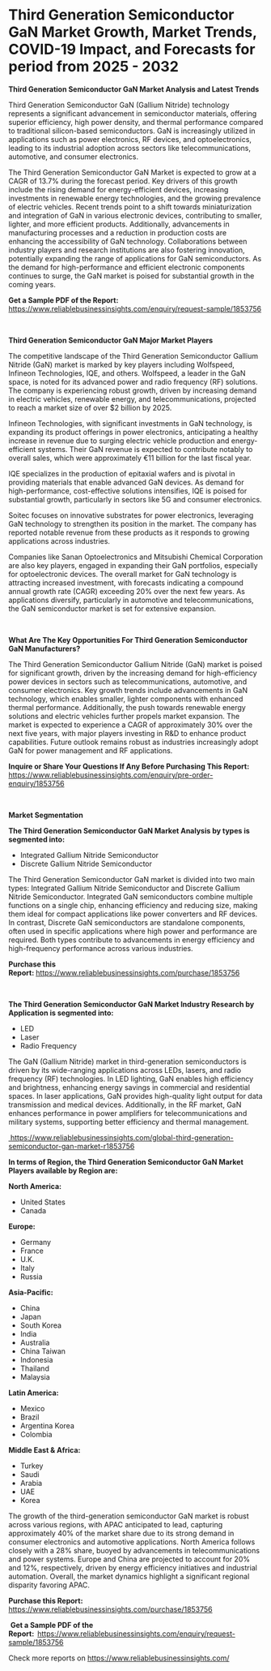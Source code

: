 <p><h1>Third Generation Semiconductor GaN Market Growth, Market Trends, COVID-19 Impact, and Forecasts for period from 2025 - 2032</h1></p><p><strong>Third Generation Semiconductor GaN Market Analysis and Latest Trends</strong></p>
<p><p>Third Generation Semiconductor GaN (Gallium Nitride) technology represents a significant advancement in semiconductor materials, offering superior efficiency, high power density, and thermal performance compared to traditional silicon-based semiconductors. GaN is increasingly utilized in applications such as power electronics, RF devices, and optoelectronics, leading to its industrial adoption across sectors like telecommunications, automotive, and consumer electronics.</p><p>The Third Generation Semiconductor GaN Market is expected to grow at a CAGR of 13.7% during the forecast period. Key drivers of this growth include the rising demand for energy-efficient devices, increasing investments in renewable energy technologies, and the growing prevalence of electric vehicles. Recent trends point to a shift towards miniaturization and integration of GaN in various electronic devices, contributing to smaller, lighter, and more efficient products. Additionally, advancements in manufacturing processes and a reduction in production costs are enhancing the accessibility of GaN technology. Collaborations between industry players and research institutions are also fostering innovation, potentially expanding the range of applications for GaN semiconductors. As the demand for high-performance and efficient electronic components continues to surge, the GaN market is poised for substantial growth in the coming years.</p></p>
<p><strong>Get a Sample PDF of the Report:&nbsp;</strong> <a href="https://www.reliablebusinessinsights.com/enquiry/request-sample/1853756?utm_campaign=2534&utm_medium=2&utm_source=Github&utm_content=ia&utm_term=27032025&utm_id=third-generation-semiconductor-gan">https://www.reliablebusinessinsights.com/enquiry/request-sample/1853756</a></p>
<p>&nbsp;</p>
<p><strong>Third Generation Semiconductor GaN Major Market Players</strong></p>
<p><p>The competitive landscape of the Third Generation Semiconductor Gallium Nitride (GaN) market is marked by key players including Wolfspeed, Infineon Technologies, IQE, and others. Wolfspeed, a leader in the GaN space, is noted for its advanced power and radio frequency (RF) solutions. The company is experiencing robust growth, driven by increasing demand in electric vehicles, renewable energy, and telecommunications, projected to reach a market size of over $2 billion by 2025.</p><p>Infineon Technologies, with significant investments in GaN technology, is expanding its product offerings in power electronics, anticipating a healthy increase in revenue due to surging electric vehicle production and energy-efficient systems. Their GaN revenue is expected to contribute notably to overall sales, which were approximately €11 billion for the last fiscal year.</p><p>IQE specializes in the production of epitaxial wafers and is pivotal in providing materials that enable advanced GaN devices. As demand for high-performance, cost-effective solutions intensifies, IQE is poised for substantial growth, particularly in sectors like 5G and consumer electronics.</p><p>Soitec focuses on innovative substrates for power electronics, leveraging GaN technology to strengthen its position in the market. The company has reported notable revenue from these products as it responds to growing applications across industries.</p><p>Companies like Sanan Optoelectronics and Mitsubishi Chemical Corporation are also key players, engaged in expanding their GaN portfolios, especially for optoelectronic devices. The overall market for GaN technology is attracting increased investment, with forecasts indicating a compound annual growth rate (CAGR) exceeding 20% over the next few years. As applications diversify, particularly in automotive and telecommunications, the GaN semiconductor market is set for extensive expansion.</p></p>
<p>&nbsp;</p>
<p><strong>What Are The Key Opportunities For Third Generation Semiconductor GaN Manufacturers?</strong></p>
<p><p>The Third Generation Semiconductor Gallium Nitride (GaN) market is poised for significant growth, driven by the increasing demand for high-efficiency power devices in sectors such as telecommunications, automotive, and consumer electronics. Key growth trends include advancements in GaN technology, which enables smaller, lighter components with enhanced thermal performance. Additionally, the push towards renewable energy solutions and electric vehicles further propels market expansion. The market is expected to experience a CAGR of approximately 30% over the next five years, with major players investing in R&D to enhance product capabilities. Future outlook remains robust as industries increasingly adopt GaN for power management and RF applications.</p></p>
<p><strong>Inquire or Share Your Questions If Any Before Purchasing This Report:</strong> <a href="https://www.reliablebusinessinsights.com/enquiry/pre-order-enquiry/1853756?utm_campaign=2534&utm_medium=2&utm_source=Github&utm_content=ia&utm_term=27032025&utm_id=third-generation-semiconductor-gan">https://www.reliablebusinessinsights.com/enquiry/pre-order-enquiry/1853756</a></p>
<p>&nbsp;</p>
<p><strong>Market Segmentation</strong></p>
<p><strong>The Third Generation Semiconductor GaN Market Analysis by types is segmented into:</strong></p>
<p><ul><li>Integrated Gallium Nitride Semiconductor</li><li>Discrete Gallium Nitride Semiconductor</li></ul></p>
<p><p>The Third Generation Semiconductor GaN market is divided into two main types: Integrated Gallium Nitride Semiconductor and Discrete Gallium Nitride Semiconductor. Integrated GaN semiconductors combine multiple functions on a single chip, enhancing efficiency and reducing size, making them ideal for compact applications like power converters and RF devices. In contrast, Discrete GaN semiconductors are standalone components, often used in specific applications where high power and performance are required. Both types contribute to advancements in energy efficiency and high-frequency performance across various industries.</p></p>
<p><strong>Purchase this Report:&nbsp;</strong><a href="https://www.reliablebusinessinsights.com/purchase/1853756?utm_campaign=2534&utm_medium=2&utm_source=Github&utm_content=ia&utm_term=27032025&utm_id=third-generation-semiconductor-gan">https://www.reliablebusinessinsights.com/purchase/1853756</a></p>
<p>&nbsp;</p>
<p><strong>The Third Generation Semiconductor GaN Market Industry Research by Application is segmented into:</strong></p>
<p><ul><li>LED</li><li>Laser</li><li>Radio Frequency</li></ul></p>
<p><p>The GaN (Gallium Nitride) market in third-generation semiconductors is driven by its wide-ranging applications across LEDs, lasers, and radio frequency (RF) technologies. In LED lighting, GaN enables high efficiency and brightness, enhancing energy savings in commercial and residential spaces. In laser applications, GaN provides high-quality light output for data transmission and medical devices. Additionally, in the RF market, GaN enhances performance in power amplifiers for telecommunications and military systems, supporting better efficiency and thermal management.</p></p>
<p><a href="https://www.reliablebusinessinsights.com/global-third-generation-semiconductor-gan-market-r1853756?utm_campaign=2534&utm_medium=2&utm_source=Github&utm_content=ia&utm_term=27032025&utm_id=third-generation-semiconductor-gan">&nbsp;https://www.reliablebusinessinsights.com/global-third-generation-semiconductor-gan-market-r1853756</a></p>
<p><strong>In terms of Region, the Third Generation Semiconductor GaN Market Players available by Region are:</strong></p>
<p>
    <p> <strong> North America: </strong>
        <ul>
            <li>United States</li>
            <li>Canada</li>
        </ul>
        </p> 
    <p> <strong> Europe: </strong>
        <ul>
            <li>Germany</li>
            <li>France</li>
            <li>U.K.</li>
            <li>Italy</li>
            <li>Russia</li>
        </ul>
        </p> 
    <p> <strong> Asia-Pacific: </strong>
        <ul>
            <li>China</li>
            <li>Japan</li>
            <li>South Korea</li>
            <li>India</li>
            <li>Australia</li>
            <li>China Taiwan</li>
            <li>Indonesia</li>
            <li>Thailand</li>
            <li>Malaysia</li>
        </ul>
        </p> 
    <p> <strong> Latin America: </strong>
        <ul>
            <li>Mexico</li>
            <li>Brazil</li>
            <li>Argentina Korea</li>
            <li>Colombia</li>
        </ul>
        </p> 
    <p> <strong> Middle East & Africa: </strong>
        <ul>
            <li>Turkey</li>
            <li>Saudi</li>
            <li>Arabia</li>
            <li>UAE</li>
            <li>Korea</li>
        </ul>
    </p>
    </p>
<p><p>The growth of the third-generation semiconductor GaN market is robust across various regions, with APAC anticipated to lead, capturing approximately 40% of the market share due to its strong demand in consumer electronics and automotive applications. North America follows closely with a 28% share, buoyed by advancements in telecommunications and power systems. Europe and China are projected to account for 20% and 12%, respectively, driven by energy efficiency initiatives and industrial automation. Overall, the market dynamics highlight a significant regional disparity favoring APAC.</p></p>
<p><strong>Purchase this Report: </strong><a href="https://www.reliablebusinessinsights.com/purchase/1853756?utm_campaign=2534&utm_medium=2&utm_source=Github&utm_content=ia&utm_term=27032025&utm_id=third-generation-semiconductor-gan">https://www.reliablebusinessinsights.com/purchase/1853756</a></p>
<p>&nbsp;<strong>Get a Sample PDF of the Report:&nbsp;&nbsp;</strong><a href="https://www.reliablebusinessinsights.com/enquiry/request-sample/1853756?utm_campaign=2534&utm_medium=2&utm_source=Github&utm_content=ia&utm_term=27032025&utm_id=third-generation-semiconductor-gan">https://www.reliablebusinessinsights.com/enquiry/request-sample/1853756</a></p>
<p><strong></strong></p>
<p>Check more reports on <a href="https://www.reliablebusinessinsights.com/?utm_campaign=2534&utm_medium=2&utm_source=Github&utm_content=ia&utm_term=27032025&utm_id=third-generation-semiconductor-gan">https://www.reliablebusinessinsights.com/</a></p>